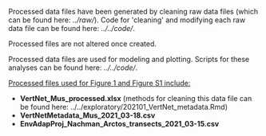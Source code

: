 Processed data files have been generated by cleaning raw data files (which can be found here: *../raw/*). Code for 'cleaning' and modifying each raw data file can be found here: *../../code/*.

Processed files are not altered once created.

Processed data files are used for modeling and plotting. Scripts for these analyses can be found here: *../../code/*.


<u>Processed files used for Figure 1 and Figure S1 include:</u>
* <strong>VertNet_Mus_processed.xlsx</strong> (methods for cleaning this data file can be found here: ../../exploratory/202101_VertNet_metadata.Rmd)
* <strong>VertNetMetadata_Mus_2021_03-18.csv</strong>
* <strong>EnvAdapProj_Nachman_Arctos_transects_2021_03-15.csv</strong>